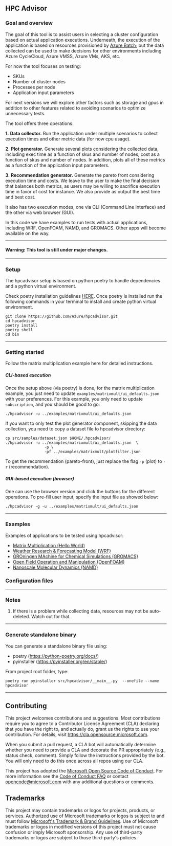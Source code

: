 ## HPC Advisor

### Goal and overview

The goal of this tool is to assist users in selecting a cluster configuration
based on actual application executions. Underneath, the execution of the
application is based on resources provisioned by [Azure
Batch](https://learn.microsoft.com/en-us/azure/batch/); but the data collected
can be used to make decisions for other environments including Azure CycleCloud,
Azure VMSS, Azure VMs, AKS, etc.

For now the tool focuses on testing:
- SKUs
- Number of cluster nodes
- Processes per node
- Application input parameters

For next versions we will explore other factors such as storage and gpus in
addition to other features related to avoiding scenarios to optimize unnecessary
tests.

The tool offers three operations:

**1.** **Data collector.** Run the application under multiple scenarios to
collect execution times and other metric data (for now cpu usage).

**2.** **Plot generator.** Generate several plots considering the collected
data, including exec time as a function of skus and number of nodes, cost as
a function of skus and number of nodes. In addition, plots all of these metrics
as a function of the application input parameters.

**3.** **Recommendation generator.** Generate the pareto front considering
execution time and costs. We leave to the user to make the final decision that
balances both metrics, as users may be willing to sacrifice execution time in
favor of cost for instance. We also provide as output the best time and best
cost.


It also has two execution modes, one via CLI (Command Line Interface) and the
other via web browser (GUI).


In this code we have examples to run tests with actual applications, including
WRF, OpenFOAM, NAMD, and GROMACS. Other apps will become available on the way.

---

#### Warning: This tool is still under major changes.

---

### Setup

The hpcadvisor setup is based on python poetry to handle dependencies and
a python virtual environment.

Check poetry installation guidelines [HERE](<https://python-poetry.org/docs/>).
Once poetry is installed run the following commands in your terminal to install
and create python virtual environment.

```
git clone https://github.com/Azure/hpcadvisor.git
cd hpcadvisor
poetry install
poetry shell
cd bin
```

---

### Getting started

Follow the matrix multiplication example here for detailed instructions.

##### CLI-based execution

Once the setup above (via poetry) is done, for the matrix multiplication
example, you just need to update `examples/matrixmult/ui_defaults.json` with
your preferences. For this example, you only need to update `subscription`,
and you should be good to go:

```
./hpcadvisor -u ../examples/matrixmult/ui_defaults.json
```

If you want to only test the plot generator component, skipping the data
collection, you need to copy a dataset file to hpcadvisor directory:

```
cp src/samples/dataset.json $HOME/.hpcadvisor/
./hpcadvisor -u ../examples/matrixmult/ui_defaults.json  \
                 -p \
                 -pf ../examples/matrixmult/plotfilter.json
```

To get the recommendation (pareto-front), just replace the flag `-p` (plot) to
`-r` (recommendation).

##### GUI-based execution (browser)

One can use the browser version and click the buttons for the different
operations. To pre-fill user input, specify the input file as showed below:

```
./hpcadvisor -g -u ../examples/matrixmult/ui_defaults.json
```

---

### Examples

Examples of applications to be tested using hpcadvisor:

- [Matrix Multiplication (Hello World)](examples/matrixmult)
- [Weather Research & Forecasting Model (WRF)](examples/wrf)
- [GROningen MAchine for Chemical Simulations (GROMACS)](examples/gromacs)
- [Open Field Operation and Manipulation (OpenFOAM)](examples/openfoam)
- [Nanoscale Molecular Dynamics (NAMD)](examples/namd)


### Configuration files


---
### Notes

1) If there is a problem while collecting data, resources may not be
auto-deleted. Watch out for that.

---
### Generate standalone binary

You can generate a standalone binary file using:
- poetry (https://python-poetry.org/docs/)
- pyinstaller (https://pyinstaller.org/en/stable/)

From project root folder, type:

```
poetry run pyinstaller src/hpcadvisor/__main__.py  --onefile --name hpcadvisor
```

---
## Contributing

This project welcomes contributions and suggestions.  Most contributions require you to agree to a
Contributor License Agreement (CLA) declaring that you have the right to, and actually do, grant us
the rights to use your contribution. For details, visit https://cla.opensource.microsoft.com.

When you submit a pull request, a CLA bot will automatically determine whether you need to provide
a CLA and decorate the PR appropriately (e.g., status check, comment). Simply follow the instructions
provided by the bot. You will only need to do this once across all repos using our CLA.

This project has adopted the [Microsoft Open Source Code of Conduct](https://opensource.microsoft.com/codeofconduct/).
For more information see the [Code of Conduct FAQ](https://opensource.microsoft.com/codeofconduct/faq/) or
contact [opencode@microsoft.com](mailto:opencode@microsoft.com) with any additional questions or comments.

## Trademarks

This project may contain trademarks or logos for projects, products, or services. Authorized use of Microsoft
trademarks or logos is subject to and must follow
[Microsoft's Trademark & Brand Guidelines](https://www.microsoft.com/en-us/legal/intellectualproperty/trademarks/usage/general).
Use of Microsoft trademarks or logos in modified versions of this project must not cause confusion or imply Microsoft sponsorship.
Any use of third-party trademarks or logos are subject to those third-party's policies.
